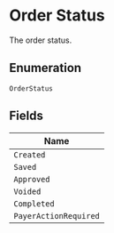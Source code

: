 
# Order Status

The order status.

## Enumeration

`OrderStatus`

## Fields

| Name |
|  --- |
| `Created` |
| `Saved` |
| `Approved` |
| `Voided` |
| `Completed` |
| `PayerActionRequired` |

